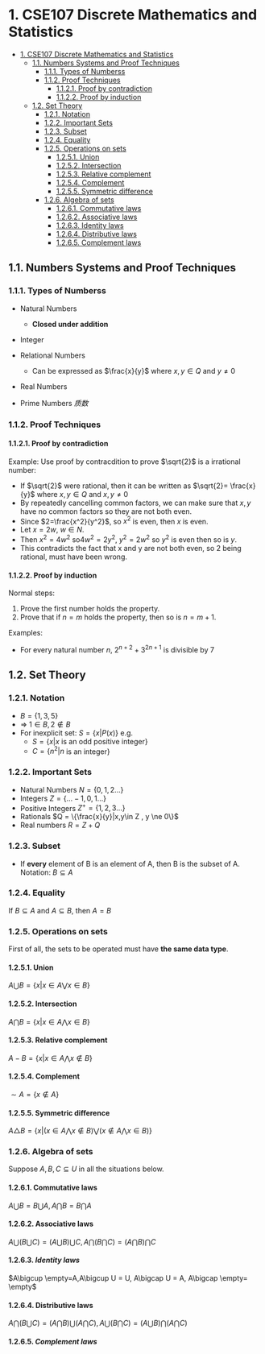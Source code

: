 # 1. CSE107 Discrete Mathematics and Statistics

<!-- TOC -->

- [1. CSE107 Discrete Mathematics and Statistics](#1-cse107-discrete-mathematics-and-statistics)
  - [1.1. Numbers Systems and Proof Techniques](#11-numbers-systems-and-proof-techniques)
    - [1.1.1. Types of Numberss](#111-types-of-numberss)
    - [1.1.2. Proof Techniques](#112-proof-techniques)
      - [1.1.2.1. Proof by contradiction](#1121-proof-by-contradiction)
      - [1.1.2.2. Proof by induction](#1122-proof-by-induction)
  - [1.2. Set Theory](#12-set-theory)
    - [1.2.1. Notation](#121-notation)
    - [1.2.2. Important Sets](#122-important-sets)
    - [1.2.3. Subset](#123-subset)
    - [1.2.4. Equality](#124-equality)
    - [1.2.5. Operations on sets](#125-operations-on-sets)
      - [1.2.5.1. Union](#1251-union)
      - [1.2.5.2. Intersection](#1252-intersection)
      - [1.2.5.3. Relative complement](#1253-relative-complement)
      - [1.2.5.4. Complement](#1254-complement)
      - [1.2.5.5. Symmetric difference](#1255-symmetric-difference)
    - [1.2.6. Algebra of sets](#126-algebra-of-sets)
      - [1.2.6.1. Commutative laws](#1261-commutative-laws)
      - [1.2.6.2. Associative laws](#1262-associative-laws)
      - [1.2.6.3. Identity laws](#1263-identity-laws)
      - [1.2.6.4. Distributive laws](#1264-distributive-laws)
      - [1.2.6.5. Complement laws](#1265-complement-laws)

<!-- /TOC -->

## 1.1. Numbers Systems and Proof Techniques

### 1.1.1. Types of Numberss

* Natural Numbers
  - **Closed under addition**
* Integer
* Relational Numbers
  - Can be expressed as $\frac{x}{y}$ where $x,y\in Q$ and $y \ne 0$
  
* Real Numbers
* Prime Numbers  *质数*

### 1.1.2. Proof Techniques

#### 1.1.2.1. Proof by contradiction

Example: Use proof by contracdition to prove $\sqrt{2}$ is a irrational number:

* If $\sqrt{2}$ were rational, then it can be written as $\sqrt{2}= \frac{x}{y}$ where $x,y\in Q$ and $x,y \ne 0$
* By repeatedly cancelling common factors, we can make sure that $x,y$ have no common factors so they are not both even.
* Since $2=\frac{x^2}{y^2}$, so $x^2$ is even, then $x$ is even.
* Let $x = 2w$, $w \in N$.
* Then $x^2 =4w^2$ so$4w^2 =2y^2$, $y^2 =2w^2$ so $y^2$ is even then so is $y$.
* This contradicts the fact that x and y are not both even, so 2 being rational, must have been wrong.

#### 1.1.2.2. Proof by induction

Normal steps:

1. Prove the first number holds the property.
2. Prove that if $n = m$ holds the property, then so is $n=m+1$.

Examples:

* For every natural number $n$, $2^{n+2} + 3^{2n+1}$ is divisible by $7$

## 1.2. Set Theory

### 1.2.1. Notation

* $B = \{1,3,5\}$
* $\Rightarrow$ $1 \in B, 2 \notin B$
* For inexplicit set:  $S = \{x | P(x)\}$  e.g. 
    * $S = \{x|x$ is an odd positive integer$\}$
    * $C = \{n^2|n$ is an integer$\}$

### 1.2.2. Important Sets

* Natural Numbers $N = \{0,1,2…\}$ 
* Integers $Z = \{…-1,0,1…\}$
* Positive Integers $Z^+ = \{1,2,3…\}$
* Rationals $Q = \{\frac{x}{y}|x,y\in Z , y \ne 0\}$
* Real numbers $R = Z + Q$

### 1.2.3. Subset

* If **every** element of B is an element of A, then B is the subset of A. Notation: $B\subseteq A$

### 1.2.4. Equality

If $B\subseteq A$ and $A\subseteq B$, then $A=B$ 

### 1.2.5. Operations on sets

First of all, the sets to be operated must have **the same data type**.

#### 1.2.5.1. Union

  $A\bigcup B = \{x|x\in A \bigvee x \in B\}$
  
#### 1.2.5.2. Intersection

  $A\bigcap B = \{x|x\in A \bigwedge x \in B\}$

#### 1.2.5.3. Relative complement
  
  $A-B= \{x|x\in A \bigwedge x \notin B\}$
  
#### 1.2.5.4. Complement

  $\sim A=\{x\notin A\}$

#### 1.2.5.5. **Symmetric difference**

  $A\triangle B=\{x|(x\in A \bigwedge x\notin B)\bigvee(x\notin A \bigwedge x\in B)\}$

### 1.2.6. Algebra of sets

 Suppose $A,B,C \subseteq U$ in all the situations below.

#### 1.2.6.1. Commutative laws

  $A\bigcup B=B\bigcup A,A\bigcap B = B \bigcap A$

#### 1.2.6.2. Associative laws

  $A\bigcup(B\bigcup C)= (A\bigcup B)\bigcup C, A\bigcap(B\bigcap C)= (A\bigcap B)\bigcap C$

#### 1.2.6.3. *Identity laws*

  $A\bigcup \empty=A,A\bigcup U = U, A\bigcap U = A, A\bigcap \empty= \empty$

#### 1.2.6.4. **Distributive laws**

  $A\bigcap (B \bigcup C)= (A\bigcap B)\bigcup(A\bigcap C), A\bigcup(B\bigcap C)=(A\bigcup B)\bigcap(A\bigcap C)$

#### 1.2.6.5. *Complement laws*